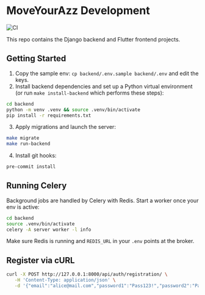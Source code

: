 # MoveYourAzz Development

![CI](https://github.com/OWNER/REPO/actions/workflows/ci.yml/badge.svg)


This repo contains the Django backend and Flutter frontend projects.

## Getting Started

1. Copy the sample env: `cp backend/.env.sample backend/.env` and edit the
   keys.
2. Install backend dependencies and set up a Python virtual environment
   (or run `make install-backend` which performs these steps):

```bash
cd backend
python -m venv .venv && source .venv/bin/activate
pip install -r requirements.txt
```

3. Apply migrations and launch the server:

```bash
make migrate
make run-backend
```

4. Install git hooks:

```bash
pre-commit install
```

## Running Celery

Background jobs are handled by Celery with Redis. Start a worker once your env is active:


```bash
cd backend
source .venv/bin/activate
celery -A server worker -l info
```


Make sure Redis is running and `REDIS_URL` in your `.env` points at the broker.

## Register via cURL

```bash
curl -X POST http://127.0.0.1:8000/api/auth/registration/ \
   -H 'Content-Type: application/json' \
   -d '{"email":"alice@mail.com","password1":"Pass123!","password2":"Pass123!"}'
```
